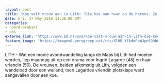 ```yaml
---
layout: post
title: "Koe valt vrouw aan in Lith: ‘Die koe nam haar op de horens. Ze leek net een slappe pop’"
date: Fri, 17 May 2019 11:36:00 GMT
categories: 
- noord-brabant 
- oss 
externe_link: "https://www.ad.nl/oss/koe-valt-vrouw-aan-in-lith-die-koe-nam-haar-op-de-horens-ze-leek-net-een-slappe-pop~a36c1923/"
feature_image: "https://images0.persgroep.net/rcs/XlHB_YCkdoPbWJpn5Q0hW2LNifg/diocontent/148505247/_fitwidth/400/?appId=21791a8992982cd8da851550a453bd7f&quality=0.7"
---
```


LITH - Wat een mooie avondwandeling langs de Maas bij Lith had moeten worden, liep maandag uit op een drama voor Ingrid Lagarde (48) en haar vriendin (50). De vrouwen, beiden afkomstig uit Lith, volgden een wandelpad door een weiland, toen Lagardes vriendin plotsklaps werd aangevallen door een koe.
